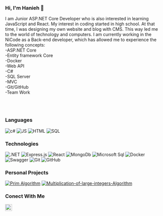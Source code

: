 ### Hi, I'm Hanieh 👋
I am Junior ASP.NET Core Developer who is also interested in learning JavaScript and React. My interest in coding started in high school. At that time, I was designing my own website and blog with CMS. This way led me to the world of technology and computers. I am currently working in the NiCode as a Back-end developer, which has allowed me to experience the following concepts:<br/>
-ASP.NET Core<br/>
-Entity framework Core<br/>
-Docker<br/>
-Web API<br/>
-C#<br/>
-SQL Server<br/>
-MVC<br/>
-Git/GitHub<br/>
-Team Work

<br/>
<br/>

<h3>Languages</h3>

![c#](https://img.shields.io/badge/C%23-239120?style=flat&color=black&logo=c-sharp&logoColor=a076da)    ![JS](https://img.shields.io/badge/JavaScript-000000?style=flat&logo=javascript&logoColor=F7DF1E)        ![HTML](https://img.shields.io/badge/HTML5-E34F26?style=flat&&color=black&logo=html5&logoColor=orange)     ![SQL](https://img.shields.io/badge/-SQL-000?&logo=MySQL)


<h3>Technologies</h3>

![.NET](https://img.shields.io/badge/.NET-512BD4?style=falat&color=black&logo=dotnet&logoColor=684098)   ![Express.js](https://img.shields.io/badge/Express.js-000000?style=flat&color=black&logo=express&logoColor=90c53fbf/hmago5vlsnQxmDhxBYgpgMWon7y6zwJmI4Xd1QRKn8DmH+wcNbRUWlpaRlT1AaKSA6e8DdsnC+tC26dWkJpjJoQcK6GSYuz/XJ+trEhyCOWXN6F82hE0lXiTvpu40Ai+Z8+lVpDvGTmXIhwhyKVg/TvGFIIIQThjgDM4wiFCEM4Y4AyOcIgQhDMGOIMjHCIE4YwBzuAIhwhBOGOAMzjCIUIQzhjgDI5wiBCEMwY4gyMcIgThjAHO4AiHCEE4Y4AzOMIhQhDOGOAMjnCIEIQzBjiDIxwiBOGMAc7gCIcIQThjgDM4wiFCEM4Y4AyOcIgQhDMGOIMjHCIE4YwBzuAIhwhBOGOAMzjCIUIQzhjgDM7/Abz8TqET7/C8AAAAAElFTkSuQmCC)     ![React](https://img.shields.io/badge/React-20232A?style=flat&color=black&logo=react&logoColor=61DAFB)   ![MongoDb](https://img.shields.io/badge/MongoDB-4EA94B?style=flat&color=black&logo=mongodb&logoColor=green)     ![Microsoft Sql](https://img.shields.io/badge/Microsoft_SQL_Server-CC2927?style=flat&&color=black&logo=microsoft-sql-server&logoColor=red)    ![Docker](https://img.shields.io/badge/Docker-2CA5E0?style=flat&color=black&logo=docker&logoColor=skyblue)    ![Swagger](https://img.shields.io/badge/Swagger-85EA2D?style=flat&color=black&logo=Swagger&logoColor=green) ![Git](https://img.shields.io/badge/-Git-000000?style=flat&logo=git&logoColor=F05032)
![GitHub](https://img.shields.io/badge/-GitHub-000000?style=flat&logo=github&logoColor=FFFFFF)


<h3>Personal Projects</h3>

[![Prim Algorithm](https://img.shields.io/badge/-🕸&nbsp;&nbsp;Prim&nbsp;Algorithm-000000?style=flat)](https://github.com/HaniehGhassemi/Prim-Algorithm)   [![Multiplication-of-large-integers-Algorithm](https://img.shields.io/badge/-🧮&nbsp;&nbsp;Multiplication&nbsp;of&nbsp;large&nbsp;integers&nbsp;Algorithm-000000?style=flat)](https://github.com/HaniehGhassemi/Multiplication-of-large-integers-Algorithm)

<h3>Conect With Me</h3>

</a>
<a href="https://www.linkedin.com/in/hanieh-ghassemi/">
  <img align="left" alt="Hanieh's LinkedIN" width="22px" src="https://raw.githubusercontent.com/peterthehan/peterthehan/master/assets/linkedin.svg" />
</a>

